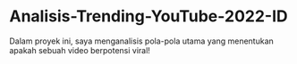 # Analisis-Trending-YouTube-2022-ID
Dalam proyek ini, saya menganalisis pola-pola utama yang menentukan apakah sebuah video berpotensi viral!
